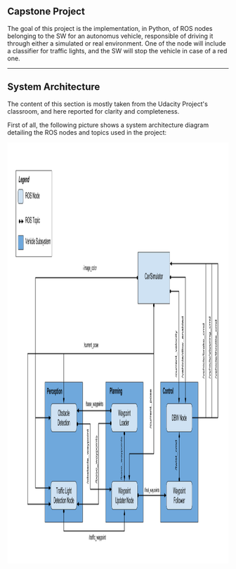 ## Capstone Project
The goal of this project is the implementation, in Python, of ROS nodes belonging to the SW for an autonomus vehicle, responsible of driving it through either a simulated or real environment. One of the node will include a classifier for traffic lights, and the SW will stop the vehicle in case of a red one. 

---
## System Architecture
The content of this section is mostly taken from the Udacity Project's classroom, and here reported for clarity and completeness.

First of all, the following picture shows a system architecture diagram detailing the ROS nodes and topics used in the project:


<p align="center">
  <img width="1400" height="960" src="./imgs/SystemArch.png">
</p>
